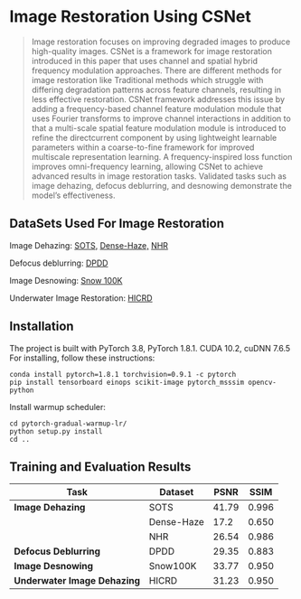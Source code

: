 # Image Restoration Using CSNet


>Image restoration focuses on improving degraded images to produce high-quality images. CSNet is a framework for image restoration introduced in this paper that uses channel and spatial hybrid frequency modulation approaches. There are different methods for image restoration like Traditional methods which struggle with differing degradation patterns across feature channels, resulting in less effective restoration. CSNet framework addresses this issue by adding a frequency-based channel feature modulation module that uses Fourier transforms to improve channel interactions in addition to that a multi-scale spatial feature modulation module is introduced to refine the directcurrent component by using lightweight learnable parameters within a coarse-to-fine framework for improved multiscale representation learning. A frequency-inspired loss function improves omni-frequency learning, allowing CSNet to achieve advanced results in image restoration tasks. Validated tasks such as image
dehazing, defocus deblurring, and desnowing demonstrate the model’s effectiveness.


## DataSets Used For Image Restoration

Image Dehazing:
[SOTS,](https://www.kaggle.com/datasets/balraj98/synthetic-objective-testing-set-sots-reside/data)
[Dense-Haze,](https://www.kaggle.com/datasets/rajat95gupta/hazing-images-dataset-cvpr-2019)
[NHR](https://wuminye.github.io/NHR/datasets.html#downloads)

Defocus deblurring:
[DPDD](https://github.com/Abdullah-Abuolaim/defocus-deblurring-dual-pixel/blob/master/README.md)

Image Desnowing:
[Snow 100K](https://github.com/c-yn/CSNet/tree/main/Desnowing)

Underwater Image Restoration:
[HICRD](https://data.csiro.au/collection/csiro:49488)

## Installation
The project is built with PyTorch 3.8, PyTorch 1.8.1. CUDA 10.2, cuDNN 7.6.5 
For installing, follow these instructions:
~~~
conda install pytorch=1.8.1 torchvision=0.9.1 -c pytorch
pip install tensorboard einops scikit-image pytorch_msssim opencv-python
~~~
Install warmup scheduler:
~~~
cd pytorch-gradual-warmup-lr/
python setup.py install
cd ..
~~~
## Training and Evaluation Results

|Task|Dataset|PSNR|SSIM|
|----|------|-----|----|
|**Image Dehazing**|SOTS|41.79|0.996|
||Dense-Haze|17.2|0.650|
||NHR|26.54|0.986|
|**Defocus Deblurring**|DPDD<sub></sub>|29.35|0.883|
|**Image Desnowing**|Snow100K|33.77|0.950|
|**Underwater Image Dehazing**|HICRD<sub></sub>|31.23|0.950|



